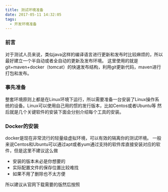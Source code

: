 ```yaml
---
title: 测试环境准备
date: 2017-05-11 14:32:05
tags:
  - 开发环境准备
---
```


### 前言
对于测试人员来说，类似java这样的编译语言进行更新和发布时比较麻烦的，所以最好建立一个半自动或者全自动的更新及发布环境。
这里使用的就是git+maven+docker（tomcat）的快速发布结构，利用git更新代码，maven进行打包和发布。

### 事先准备
整套环境原则上都是在Linux环境下运行，所以需要准备一台安装了Linux操作系统的设备。Linux可以使用自己用的惯的发行版本，比如Centos或者Ubuntu等
然后就是几个关键软件的安装下面会分别介绍每个工具的安装。

### Docker的安装
docker是现在非常流行的轻量级虚拟环境，可以有效的隔离你的测试环境。
一般来说Centos和Ubuntu可以通过apt或者yum通过支持的软件库直接安装对应的软件，但是这里不建议这么做
  - 安装的版本未必是你想要的
  - 实际配置文件的保存位置比较难找
  - 如果不用了删除也不太方便

所以建议从官网下载需要的版然后按照